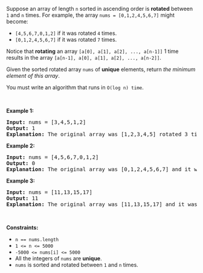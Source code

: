 <div><div class="flex flex-col" style="position: relative;"><div class="elfjS" data-track-load="description_content"><p>Suppose an array of length <code>n</code> sorted in ascending order is <strong>rotated</strong> between <code>1</code> and <code>n</code> times. For example, the array <code>nums = [0,1,2,4,5,6,7]</code> might become:</p>

<ul>
	<li><code>[4,5,6,7,0,1,2]</code> if it was rotated <code>4</code> times.</li>
	<li><code>[0,1,2,4,5,6,7]</code> if it was rotated <code>7</code> times.</li>
</ul>

<p>Notice that <strong>rotating</strong> an array <code>[a[0], a[1], a[2], ..., a[n-1]]</code> 1 time results in the array <code>[a[n-1], a[0], a[1], a[2], ..., a[n-2]]</code>.</p>

<p>Given the sorted rotated array <code>nums</code> of <strong>unique</strong> elements, return <em>the minimum element of this array</em>.</p>

<p>You must write an algorithm that runs in&nbsp;<code>O(log n) time</code>.</p>

<p>&nbsp;</p>
<p><strong class="example">Example 1:</strong></p>

<pre><strong>Input:</strong> nums = [3,4,5,1,2]
<strong>Output:</strong> 1
<strong>Explanation:</strong> The original array was [1,2,3,4,5] rotated 3 times.
</pre>

<p><strong class="example">Example 2:</strong></p>

<pre><strong>Input:</strong> nums = [4,5,6,7,0,1,2]
<strong>Output:</strong> 0
<strong>Explanation:</strong> The original array was [0,1,2,4,5,6,7] and it was rotated 4 times.
</pre>

<p><strong class="example">Example 3:</strong></p>

<pre><strong>Input:</strong> nums = [11,13,15,17]
<strong>Output:</strong> 11
<strong>Explanation:</strong> The original array was [11,13,15,17] and it was rotated 4 times. 
</pre>

<p>&nbsp;</p>
<p><strong>Constraints:</strong></p>

<ul>
	<li><code>n == nums.length</code></li>
	<li><code>1 &lt;= n &lt;= 5000</code></li>
	<li><code>-5000 &lt;= nums[i] &lt;= 5000</code></li>
	<li>All the integers of <code>nums</code> are <strong>unique</strong>.</li>
	<li><code>nums</code> is sorted and rotated between <code>1</code> and <code>n</code> times.</li>
</ul>
</div><span style="font-size: 0px; line-height: 0;">&nbsp;</span></div></div>